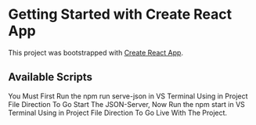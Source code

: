 # Getting Started with Create React App

This project was bootstrapped with [Create React App](https://github.com/facebook/create-react-app).

## Available Scripts

 You Must First Run the npm run serve-json in VS Terminal Using in Project File Direction To Go Start The JSON-Server, Now Run the npm start in VS Terminal Using in Project File Direction To Go Live With The Project. 